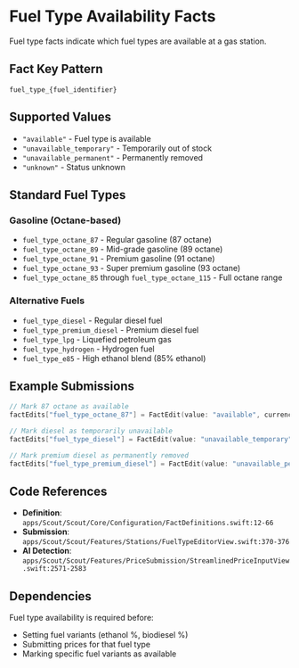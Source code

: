 # Fuel Type Availability Facts

Fuel type facts indicate which fuel types are available at a gas station.

## Fact Key Pattern

```
fuel_type_{fuel_identifier}
```

## Supported Values

- `"available"` - Fuel type is available
- `"unavailable_temporary"` - Temporarily out of stock
- `"unavailable_permanent"` - Permanently removed
- `"unknown"` - Status unknown

## Standard Fuel Types

### Gasoline (Octane-based)
- `fuel_type_octane_87` - Regular gasoline (87 octane)
- `fuel_type_octane_89` - Mid-grade gasoline (89 octane)
- `fuel_type_octane_91` - Premium gasoline (91 octane)
- `fuel_type_octane_93` - Super premium gasoline (93 octane)
- `fuel_type_octane_85` through `fuel_type_octane_115` - Full octane range

### Alternative Fuels
- `fuel_type_diesel` - Regular diesel fuel
- `fuel_type_premium_diesel` - Premium diesel fuel
- `fuel_type_lpg` - Liquefied petroleum gas
- `fuel_type_hydrogen` - Hydrogen fuel
- `fuel_type_e85` - High ethanol blend (85% ethanol)

## Example Submissions

```swift
// Mark 87 octane as available
factEdits["fuel_type_octane_87"] = FactEdit(value: "available", currency: nil, volume: nil)

// Mark diesel as temporarily unavailable
factEdits["fuel_type_diesel"] = FactEdit(value: "unavailable_temporary", currency: nil, volume: nil)

// Mark premium diesel as permanently removed
factEdits["fuel_type_premium_diesel"] = FactEdit(value: "unavailable_permanent", currency: nil, volume: nil)
```

## Code References

- **Definition**: `apps/Scout/Scout/Core/Configuration/FactDefinitions.swift:12-66`
- **Submission**: `apps/Scout/Scout/Features/Stations/FuelTypeEditorView.swift:370-376`
- **AI Detection**: `apps/Scout/Scout/Features/PriceSubmission/StreamlinedPriceInputView.swift:2571-2583`

## Dependencies

Fuel type availability is required before:
- Setting fuel variants (ethanol %, biodiesel %)
- Submitting prices for that fuel type
- Marking specific fuel variants as available